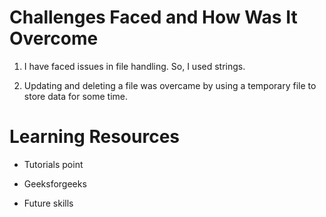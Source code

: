# Challenges Faced and How Was It Overcome

1) I have faced issues in file handling. So, I used strings.

2) Updating and deleting a file was overcame by using a temporary file to store data for some time.

# Learning Resources

* Tutorials point

* Geeksforgeeks

* Future skills
